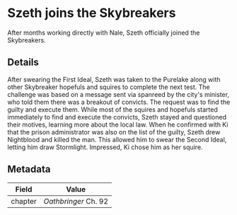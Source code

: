# Szeth joins the Skybreakers
After months working directly with Nale, Szeth officially joined the Skybreakers.

## Details
After swearing the First Ideal, Szeth was taken to the Purelake along with other Skybreaker hopefuls and squires to complete the next test. The challenge was based on a message sent via spanreed by the city's minister, who told them there was a breakout of convicts. The request was to find the guilty and execute them. While most of the squires and hopefuls started immediately to find and execute the convicts, Szeth stayed and questioned their motives, learning more about the local law. When he confirmed with Ki that the prison administrator was also on the list of the guilty, Szeth drew Nightblood and killed the man. This allowed him to swear the Second Ideal, letting him draw Stormlight. Impressed, Ki chose him as her squire.

## Metadata
| Field | Value |
| ----- | ----- |
| chapter | *Oathbringer* Ch. 92 |